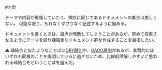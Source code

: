 #方針 

テーマや内容が重複していたり、微妙に同じであるドキュメントの集合は美しくない。
可能な限り、もれなくダブりなく記述するように努める。

ドキュメントを書くときは、論点が発散してしまうことがあるが、努めて収束させるようにテーマを絞り疎結合なドキュメント群を作成することを目指したい。

⚠ 疎結合と似たようなことばに[DRY原則](https://ja.wikipedia.org/wiki/Don%27t_repeat_yourself)や、[OAOO原則](https://dotnetdevelopmentinfrastructure.osscons.jp/index.php?OAOO%28Once%20And%20Only%20Once%29)があるが、本質的にはいずれも同様のことを説明しているに過ぎないため、比較的理解しやすいと思われる疎結合をということばを選んだ。
